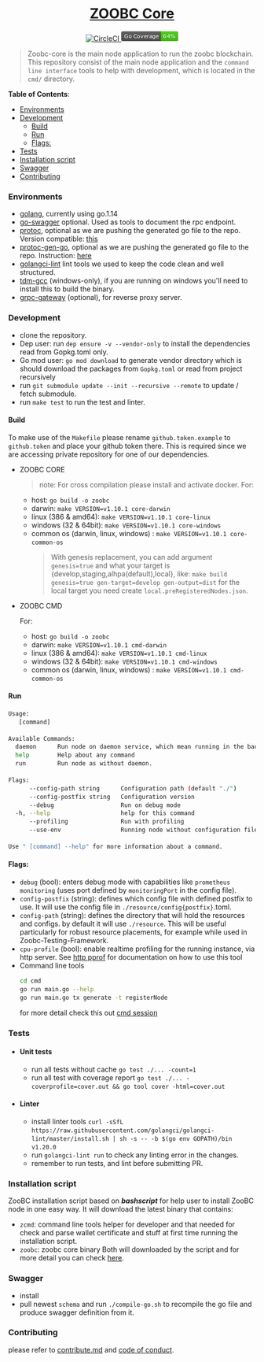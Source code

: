 <h1 align="center">
  <a href="https://github.com/zoobc/zoobc-core">
    ZOOBC Core
  </a>
</h1>
<p align="center">
  <a href="https://circleci.com/gh/zoobc/zoobc-core">
    <img src="https://circleci.com/gh/zoobc/zoobc-core.svg?style=svg&circle-token=cdd770bcb30a201696bb10e76ed15504cf235a9f" alt="CircleCI"/>
  </a>
  <a href="#">
    <img src="./coverage_badge.png" alt="cover badge"/>
  </a>
</p>

> Zoobc-core is the main node application to run the zoobc blockchain. This repository consist of the main node application and the `command line interface` tools to help with development, which is located in the `cmd/` directory.

**Table of Contents**:

- [Environments](#environments)
- [Development](#development)
  - [Build](#build)
  - [Run](#run)
  - [Flags:](#flags)
- [Tests](#tests)
- [Installation script](#installation-script)
- [Swagger](#swagger)
- [Contributing](#contributing)

### Environments

- [golang](https://golang.org/doc/install), currently using go.1.14
- [go-swagger](https://github.com/go-swagger/go-swagger) optional. Used as tools to document the rpc endpoint.
- [protoc](https://github.com/protocolbuffers/protobuf), optional as we are pushing the generated go file to the repo. Version compatible: [this](https://github.com/protocolbuffers/protobuf/releases/tag/v3.12.4)
- [protoc-gen-go](https://github.com/golang/protobuf), optional as we are pushing the generated go file to the repo. Instruction: [here](https://grpc.io/docs/languages/go/quickstart/)
- [golangci-lint](https://github.com/golangci/golangci-lint) lint tools we used to keep the code clean and well structured.
- [tdm-gcc](https://jmeubank.github.io/tdm-gcc/) (windows-only), if you are running on windows you'll need to install this to build the binary.
- [grpc-gateway](https://github.com/grpc-ecosystem/grpc-gateway/tree/v1) (optional), for reverse proxy server.

### Development

- clone the repository.
- Dep user: run `dep ensure -v --vendor-only` to install the dependencies read from Gopkg.toml only.
- Go mod user: `go mod download` to generate vendor directory which is should download the packages from `Gopkg.toml` or read from project recursively
- run `git submodule update --init --recursive --remote` to update / fetch submodule.
- run `make test` to run the test and linter.

#### Build

To make use of the `Makefile` please rename `github.token.example` to `github.token` and place your github token there. This is required since we are accessing private repository for one of our dependencies.

- ZOOBC CORE

  > note: For cross compilation please install and activate docker.
  > For:

  - host: `go build -o zoobc`
  - darwin: `make VERSION=v1.10.1 core-darwin`
  - linux (386 & amd64): `make VERSION=v1.10.1 core-linux`
  - windows (32 & 64bit): `make VERSION=v1.10.1 core-windows`
  - common os (darwin, linux, windows) : `make VERSION=v1.10.1 core-common-os`
    > With genesis replacement, you can add argument `genesis=true` and what your target is {develop,staging,alhpa(default),local}, like:
    > `make build genesis=true gen-target=develop gen-output=dist` for the local target you need create `local.preRegisteredNodes.json`.

- ZOOBC CMD

  For:

  - host: `go build -o zoobc`
  - darwin: `make VERSION=v1.10.1 cmd-darwin`
  - linux (386 & amd64): `make VERSION=v1.10.1 cmd-linux`
  - windows (32 & 64bit): `make VERSION=v1.10.1 cmd-windows`
  - common os (darwin, linux, windows) : `make VERSION=v1.10.1 cmd-common-os`

#### Run

```bash
Usage:
   [command]

Available Commands:
  daemon      Run node on daemon service, which mean running in the background. Similar to launchd or systemd
  help        Help about any command
  run         Run node as without daemon.

Flags:
      --config-path string      Configuration path (default "./")
      --config-postfix string   Configuration version
      --debug                   Run on debug mode
  -h, --help                    help for this command
      --profiling               Run with profiling
      --use-env                 Running node without configuration file

Use " [command] --help" for more information about a command.
```

#### Flags:

- `debug` (bool): enters debug mode with capabilities like `prometheus monitoring` (uses port defined by `monitoringPort` in the config file).
- `config-postfix` (string): defines which config file with defined postfix to use. It will use the config file in `./resource/config{postfix}`.toml.
- `config-path` (string): defines the directory that will hold the resources and configs. by default it will use `./resource`. This will be useful particularly for robust resource placements, for example while used in Zoobc-Testing-Framework.
- `cpu-profile` (bool): enable realtime profiling for the running instance, via http server.
  See [http pprof](https://golang.org/pkg/net/http/pprof/) for documentation on how to use this tool
- Command line tools
  ```bash
  cd cmd
  go run main.go --help
  go run main.go tx generate -t registerNode
  ```
  for more detail check this out [cmd session](https://github.com/zoobc/zoobc-core/tree/develop/cmd)

### Tests

- #### Unit tests
  - run all tests without cache `go test ./... -count=1`
  - run all test with coverage report `go test ./... -coverprofile=cover.out && go tool cover -html=cover.out`
- #### Linter
  - install linter tools `curl -sSfL https://raw.githubusercontent.com/golangci/golangci-lint/master/install.sh | sh -s -- -b $(go env GOPATH)/bin v1.20.0`
  - run `golangci-lint run` to check any linting error in the changes.
  - remember to run tests, and lint before submitting PR.

### Installation script

ZooBC installation script based on **_bashscript_** for help user to install ZooBC node in one easy way. It will download the latest binary that contains:

- `zcmd`: command line tools helper for developer and that needed for check and parse wallet certificate and stuff at first time running the installation script.
- `zoobc`: zoobc core binary
  Both will downloaded by the script and for more detail you can check [here](https://github.com/zoobc/zoobc-installer).

### Swagger

- install
- pull newest `schema` and run `./compile-go.sh` to recompile the go file and produce swagger definition from it.

### Contributing

please refer to [contribute.md](contribute.md) and [code of conduct](code_of_conduct.md).
